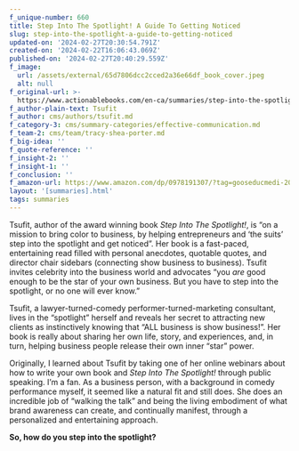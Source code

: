 ```yaml
---
f_unique-number: 660
title: Step Into The Spotlight! A Guide To Getting Noticed
slug: step-into-the-spotlight-a-guide-to-getting-noticed
updated-on: '2024-02-27T20:30:54.791Z'
created-on: '2024-02-22T16:06:43.069Z'
published-on: '2024-02-27T20:40:29.559Z'
f_image:
  url: /assets/external/65d7806dcc2cced2a36e66df_book_cover.jpeg
  alt: null
f_original-url: >-
  https://www.actionablebooks.com/en-ca/summaries/step-into-the-spotlight-a-guide-to-getting-noticed/
f_author-plain-text: Tsufit
f_author: cms/authors/tsufit.md
f_category-3: cms/summary-categories/effective-communication.md
f_team-2: cms/team/tracy-shea-porter.md
f_big-idea: ''
f_quote-reference: ''
f_insight-2: ''
f_insight-1: ''
f_conclusion: ''
f_amazon-url: https://www.amazon.com/dp/0978191307/?tag=gooseducmedi-20
layout: '[summaries].html'
tags: summaries
---
```


Tsufit, author of the award winning book _Step Into The Spotlight!_, is “on a mission to bring color to business, by helping entrepreneurs and ‘the suits’ step into the spotlight and get noticed”. Her book is a fast-paced, entertaining read filled with personal anecdotes, quotable quotes, and director chair sidebars (connecting show business to business). Tsufit invites celebrity into the business world and advocates “you _are_ good enough to be the star of your own business. But you have to step into the spotlight, or no one will ever know.”

Tsufit, a lawyer-turned-comedy performer-turned-marketing consultant, lives in the “spotlight” herself and reveals her secret to attracting new clients as instinctively knowing that “ALL business is show business!”. Her book is really about sharing her own life, story, and experiences, and, in turn, helping business people release their own inner “star” power.

Originally, I learned about Tsufit by taking one of her online webinars about how to write your own book and _Step Into The Spotlight!_ through public speaking. I’m a fan. As a business person, with a background in comedy performance myself, it seemed like a natural fit and still does. She does an incredible job of “walking the talk” and being the living embodiment of what brand awareness can create, and continually manifest, through a personalized and entertaining approach.

**So, how do you step into the spotlight?**
